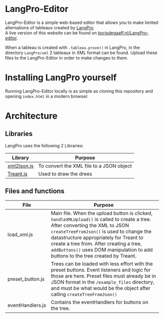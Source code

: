 # LangPro-Editor
LangPro-Editor is a simple web-based editor that allows you to make limited alternations of tableaux created by [LangPro](https://naturallogic.pro/LangPro/).  
A live version of this website can be found on [borisdegaaff.nl/LangPro-editor](https://borisdegraaff.nl/LangProEditor).  

When a tableau is created with `.tableau.prove()`  in LangPro, in the directory `LangPro/xml` 2 tableaux in XML format can be found.  Upload these files to the LangPro-Editor in order to make changes to them.

# Installing LangPro yourself
Running LangPro-Editor locally is as simple as cloning this repository and opening `index.html` in a modern browser.

# Architecture
## Libraries
LangPro uses the following 2 Libraries:

| Library  | Purpose                                                                                                              |
|--------------|----------------------------------------------------------------------------------------------------------------------|
|[xml2json.js](https://gist.github.com/czue/464479)| To convert the XML file to a JSON object                                |
|[Treant.js](https://fperucic.github.io/treant-js/)| Used to draw the drees           

## Files and functions
| File  | Purpose                                                                                                              |
|--------------|----------------------------------------------------------------------------------------------------------------------|
|load_xml.js | Main file. When the upload button is clicked, `handleXMLUpload()` is called to create a tree. After converting the XML to JSON `createTreeFromJson()` is used to change the datastructure appropriately for Treant to create a tree from. After creating a tree, `addButtons()` uses DOM manipulation to add buttons to the tree created by Treant.                                 |
|preset_button.js| Trees can be loaded with less effort with the preset buttons. Event listeners and logic for those are here. Preset files must already be in JSON format in the `/example_files` directory, and must be what would be the object after calling `createTreeFromJson()`|
|eventHandlers.js| Contains the eventHandlers for buttons on the tree.
